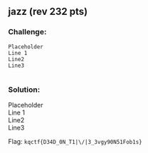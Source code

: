 ## jazz (rev 232 pts)  
### Challenge:  
```
Placeholder    
Line 1    
Line2    
Line3    
  
```
  
### Solution:  
Placeholder    
Line 1    
Line2    
Line3    
  
  
Flag: `kqctf{D34D_0N_T1|\/|3_3vgy90N51Fob1s}`  
  
